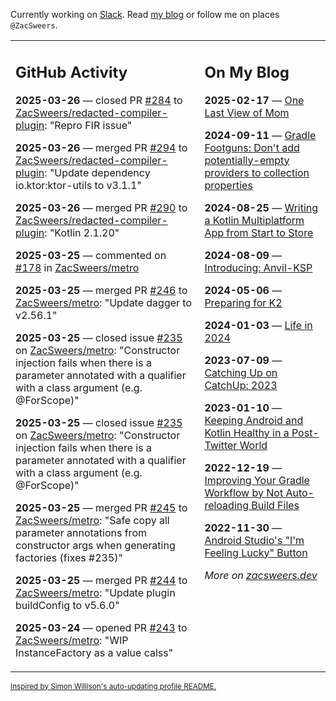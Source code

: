 Currently working on [Slack](https://slack.com/). Read [my blog](https://zacsweers.dev/) or follow me on places `@ZacSweers`.

<table><tr><td valign="top" width="60%">

## GitHub Activity
<!-- githubActivity starts -->
**2025-03-26** — closed PR [#284](https://github.com/ZacSweers/redacted-compiler-plugin/pull/284) to [ZacSweers/redacted-compiler-plugin](https://github.com/ZacSweers/redacted-compiler-plugin): "Repro FIR issue"

**2025-03-26** — merged PR [#294](https://github.com/ZacSweers/redacted-compiler-plugin/pull/294) to [ZacSweers/redacted-compiler-plugin](https://github.com/ZacSweers/redacted-compiler-plugin): "Update dependency io.ktor:ktor-utils to v3.1.1"

**2025-03-26** — merged PR [#290](https://github.com/ZacSweers/redacted-compiler-plugin/pull/290) to [ZacSweers/redacted-compiler-plugin](https://github.com/ZacSweers/redacted-compiler-plugin): "Kotlin 2.1.20"

**2025-03-25** — commented on [#178](https://github.com/ZacSweers/metro/issues/178#issuecomment-2752356015) in [ZacSweers/metro](https://github.com/ZacSweers/metro)

**2025-03-25** — merged PR [#246](https://github.com/ZacSweers/metro/pull/246) to [ZacSweers/metro](https://github.com/ZacSweers/metro): "Update dagger to v2.56.1"

**2025-03-25** — closed issue [#235](https://github.com/ZacSweers/metro/issues/235) on [ZacSweers/metro](https://github.com/ZacSweers/metro): "Constructor injection fails when there is a parameter annotated with a qualifier with a class argument (e.g. @ForScope)"

**2025-03-25** — closed issue [#235](https://github.com/ZacSweers/metro/issues/235) on [ZacSweers/metro](https://github.com/ZacSweers/metro): "Constructor injection fails when there is a parameter annotated with a qualifier with a class argument (e.g. @ForScope)"

**2025-03-25** — merged PR [#245](https://github.com/ZacSweers/metro/pull/245) to [ZacSweers/metro](https://github.com/ZacSweers/metro): "Safe copy all parameter annotations from constructor args when generating factories (fixes #235)"

**2025-03-25** — merged PR [#244](https://github.com/ZacSweers/metro/pull/244) to [ZacSweers/metro](https://github.com/ZacSweers/metro): "Update plugin buildConfig to v5.6.0"

**2025-03-24** — opened PR [#243](https://github.com/ZacSweers/metro/pull/243) to [ZacSweers/metro](https://github.com/ZacSweers/metro): "WIP InstanceFactory as a value calss"
<!-- githubActivity ends -->
</td><td valign="top" width="40%">

## On My Blog
<!-- blog starts -->
**2025-02-17** — [One Last View of Mom](https://www.zacsweers.dev/one-last-view-of-mom/)

**2024-09-11** — [Gradle Footguns: Don't add potentially-empty providers to collection properties](https://www.zacsweers.dev/gradle-footgun-adding-empty-providers-to-collection-properties/)

**2024-08-25** — [Writing a Kotlin Multiplatform App from Start to Store](https://www.zacsweers.dev/writing-a-kotlin-multiplatform-app-from-start-to-store/)

**2024-08-09** — [Introducing: Anvil-KSP](https://www.zacsweers.dev/introducing-anvil-ksp/)

**2024-05-06** — [Preparing for K2](https://www.zacsweers.dev/preparing-for-k2/)

**2024-01-03** — [Life in 2024](https://www.zacsweers.dev/life-in-2024/)

**2023-07-09** — [Catching Up on CatchUp: 2023](https://www.zacsweers.dev/catching-up-on-catchup-2023/)

**2023-01-10** — [Keeping Android and Kotlin Healthy in a Post-Twitter World](https://www.zacsweers.dev/keeping-android-healthy/)

**2022-12-19** — [Improving Your Gradle Workflow by Not Auto-reloading Build Files](https://www.zacsweers.dev/improving-your-workflow-by-not-auto-reloading-build-files/)

**2022-11-30** — [Android Studio's "I'm Feeling Lucky" Button](https://www.zacsweers.dev/android-studios-im-feeling-lucky-button/)
<!-- blog ends -->
_More on [zacsweers.dev](https://zacsweers.dev/)_
</td></tr></table>

<sub><a href="https://simonwillison.net/2020/Jul/10/self-updating-profile-readme/">Inspired by Simon Willison's auto-updating profile README.</a></sub>